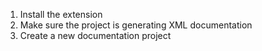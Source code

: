 1. Install the extension
2. Make sure the project is generating XML documentation
3. Create a new documentation project